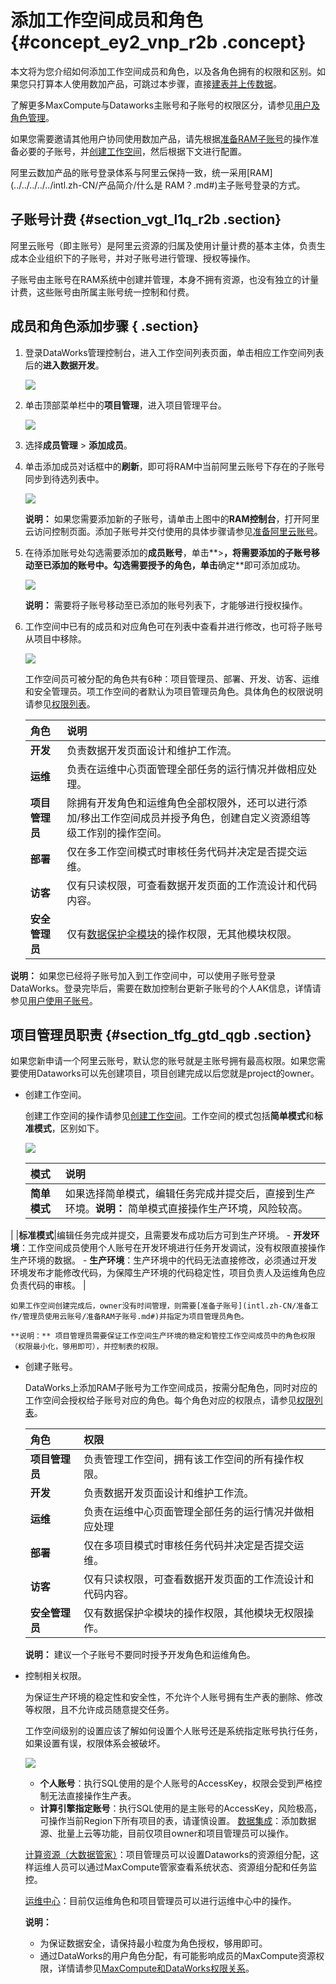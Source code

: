 # 添加工作空间成员和角色 {#concept_ey2_vnp_r2b .concept}

本文将为您介绍如何添加工作空间成员和角色，以及各角色拥有的权限和区别。如果您只打算本人使用数加产品，可跳过本步骤，直接[建表并上传数据](../../../../../intl.zh-CN/快速开始/步骤一：建表并上传数据.md#)。

了解更多MaxCompute与Dataworks主账号和子账号的权限区分，请参见[用户及角色管理](../../../../../intl.zh-CN/准备工作/用户及角色管理.md#)。

如果您需要邀请其他用户协同使用数加产品，请先根据[准备RAM子账号](intl.zh-CN/准备工作/管理员使用云账号/准备RAM子账号.md#)的操作准备必要的子账号，并[创建工作空间](intl.zh-CN/准备工作/管理员使用云账号/创建工作空间.md#)，然后根据下文进行配置。

阿里云数加产品的账号登录体系与阿里云保持一致，统一采用[RAM](../../../../../intl.zh-CN/产品简介/什么是 RAM？.md#)主子账号登录的方式。

## 子账号计费 {#section_vgt_l1q_r2b .section}

阿里云账号（即主账号）是阿里云资源的归属及使用计量计费的基本主体，负责生成本企业组织下的子账号，并对子账号进行管理、授权等操作。

子账号由主账号在RAM系统中创建并管理，本身不拥有资源，也没有独立的计量计费，这些账号由所属主账号统一控制和付费。

## 成员和角色添加步骤 { .section}

1.  登录DataWorks管理控制台，进入工作空间列表页面，单击相应工作空间列表后的**进入数据开发**。

    ![](http://static-aliyun-doc.oss-cn-hangzhou.aliyuncs.com/assets/img/16177/15489258828952_zh-CN.png)

2.  单击顶部菜单栏中的**项目管理**，进入项目管理平台。

    ![](http://static-aliyun-doc.oss-cn-hangzhou.aliyuncs.com/assets/img/16177/154892588210475_zh-CN.png)

3.  选择**成员管理** \> **添加成员**。
4.  单击添加成员对话框中的**刷新**，即可将RAM中当前阿里云账号下存在的子账号同步到待选列表中。

    ![](http://static-aliyun-doc.oss-cn-hangzhou.aliyuncs.com/assets/img/16177/154892588210476_zh-CN.png)

    **说明：** 如果您需要添加新的子账号，请单击上图中的**RAM控制台**，打开阿里云访问控制页面。添加子账号并交付使用的具体步骤请参见[准备阿里云账号](intl.zh-CN/准备工作/管理员使用云账号/准备阿里云账号.md#)。

5.  在待添加账号处勾选需要添加的**成员账号**，单击**\>**，将需要添加的子账号移动至已添加的账号中。勾选需要授予的角色，单击**确定**即可添加成功。

    ![](http://static-aliyun-doc.oss-cn-hangzhou.aliyuncs.com/assets/img/16177/15489258828953_zh-CN.png)

    **说明：** 需要将子账号移动至已添加的账号列表下，才能够进行授权操作。

6.  工作空间中已有的成员和对应角色可在列表中查看并进行修改，也可将子账号从项目中移除。

    ![](http://static-aliyun-doc.oss-cn-hangzhou.aliyuncs.com/assets/img/16177/15489258828955_zh-CN.png)

    工作空间员可被分配的角色共有6种：项目管理员、部署、开发、访客、运维和安全管理员。项工作空间的者默认为项目管理员角色。具体角色的权限说明请参见[权限列表](../../../../../intl.zh-CN/使用指南/项目管理/权限列表.md#)。

    |角色|说明|
    |:-|:-|
    |**开发**|负责数据开发页面设计和维护工作流。|
    |**运维**|负责在运维中心页面管理全部任务的运行情况并做相应处理。|
    |**项目管理员**|除拥有开发角色和运维角色全部权限外，还可以进行添加/移出工作空间成员并授予角色，创建自定义资源组等级工作别的操作空间。|
    |**部署**|仅在多工作空间模式时审核任务代码并决定是否提交运维。|
    |**访客**|仅有只读权限，可查看数据开发页面的工作流设计和代码内容。|
    |**安全管理员**|仅有[数据保护伞模块](../../../../../intl.zh-CN/使用指南/数据保护伞/进入数据保护伞.md#)的操作权限，无其他模块权限。|


**说明：** 如果您已经将子账号加入到工作空间中，可以使用子账号登录DataWorks。登录完毕后，需要在数加控制台更新子账号的个人AK信息，详情请参见[用户使用子账号](intl.zh-CN/准备工作/用户使用子账号.md#)。

## 项目管理员职责 {#section_tfg_gtd_qgb .section}

如果您新申请一个阿里云账号，默认您的账号就是主账号拥有最高权限。如果您需要使用Dataworks可以先创建项目，项目创建完成以后您就是project的owner。

-   创建工作空间。

    创建工作空间的操作请参见[创建工作空间](intl.zh-CN/准备工作/管理员使用云账号/创建工作空间.md#)。工作空间的模式包括**简单模式**和**标准模式**，区别如下。

    ![](http://static-aliyun-doc.oss-cn-hangzhou.aliyuncs.com/assets/img/16177/154892589038474_zh-CN.png)

    |模式|说明|
    |:-|:-|
    |**简单模式**|如果选择简单模式，编辑任务完成并提交后，直接到生产环境。**说明：** 简单模式直接操作生产环境，风险较高。

|
    |**标准模式**|编辑任务完成并提交，且需要发布成功后方可到生产环境。    -   **开发环境**：工作空间成员使用个人账号在开发环境进行任务开发调试，没有权限直接操作生产环境的数据。
    -   **生产环境**：生产环境中的代码无法直接修改，必须通过开发环境发布才能修改代码，为保障生产环境的代码稳定性，项目负责人及运维角色应负责代码的审核。
|

    如果工作空间创建完成后，owner没有时间管理，则需要[准备子账号](intl.zh-CN/准备工作/管理员使用云账号/准备RAM子账号.md#)并指定为项目管理员角色。

    **说明：** 项目管理员需要保证工作空间生产环境的稳定和管控工作空间成员中的角色权限（权限最小化，够用即可），并控制表的权限。

-   创建子账号。

    DataWorks上添加RAM子账号为工作空间成员，按需分配⻆色，同时对应的工作空间会授权给子账号对应的角色。每个角色对应的权限点，请参见[权限列表](../../../../../intl.zh-CN/使用指南/项目管理/权限列表.md#)。

    |角色|权限|
    |:-|:-|
    |**项目管理员**|负责管理工作空间，拥有该工作空间的所有操作权限。|
    |**开发**|负责数据开发页面设计和维护工作流。|
    |**运维**|负责在运维中心页面管理全部任务的运行情况并做相应处理|
    |**部署**|仅在多项目模式时审核任务代码并决定是否提交运维。|
    |**访客**|仅有只读权限，可查看数据开发页面的工作流设计和代码内容。|
    |**安全管理员**|仅有数据保护伞模块的操作权限，其他模块无权限操作。|

    **说明：** 建议一个子账号不要同时授予开发角色和运维角色。

-   控制相关权限。

    为保证生产环境的稳定性和安全性，不允许个人账号拥有生产表的删除、修改等权限，且不允许成员随意提交任务。

    工作空间级别的设置应该了解如何设置个人账号还是系统指定账号执行任务，如果设置有误，权限体系会被破坏。

    ![](http://static-aliyun-doc.oss-cn-hangzhou.aliyuncs.com/assets/img/16177/154892589038503_zh-CN.png)

    -   **个人账号**：执行SQL使用的是个人账号的AccessKey，权限会受到严格控制无法直接操作生产表。
    -   **计算引擎指定账号**：执行SQL使用的是主账号的AccessKey，风险极高，可操作当前Region下所有项目的表，请谨慎设置。
    [数据集成](../../../../../intl.zh-CN/使用指南/数据集成/数据集成简介/数据集成概述.md#)：添加数据源、批量上云等功能，目前仅项目owner和项目管理员可以操作。

    [计算资源（大数据管家）](../../../../../intl.zh-CN/用户指南/MaxCompute管家.md#)：项目管理员可以设置Dataworks的资源组分配，这样运维人员可以通过MaxCompute管家查看系统状态、资源组分配和任务监控。

    [运维中心](../../../../../intl.zh-CN/使用指南/运维中心/运维中心概述.md#)：目前仅运维角色和项目管理员可以进行运维中心中的操作。

    **说明：** 

    -   为保证数据安全，请保持最小粒度为角色授权，够用即可。
    -   通过DataWorks的用户角色分配，有可能影响成员的MaxCompute资源权限，详情请参见[MaxCompute和DataWorks权限关系](../../../../../intl.zh-CN/安全指南/安全管理基础/MaxCompute和DataWorks权限关系.md#)。

